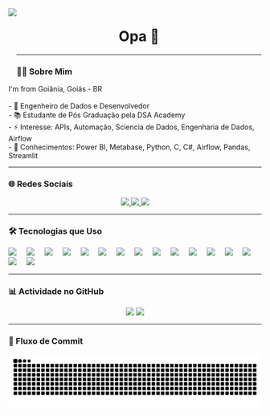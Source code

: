 <!-- GIF alinhado à esquerda -->
<img align="left" height="150" src="https://i.giphy.com/media/M9gbBd9nbDrOTu1Mqx/giphy.gif" />

<h1 align="center">Opa 👋</h1>

---

### 👨‍💻 Sobre Mim

<p>
I'm from Goiânia, Goiás - BR<br><br>
- 🔭 Engenheiro de Dados e Desenvolvedor<br>
- 📚 Estudante de Pós Graduação pela DSA Academy<br>
- ⚡  Interesse: APIs, Automação, Sciencia de Dados, Engenharia de Dados, Airflow<br>
- 🧠 Conhecimentos: Power BI, Metabase, Python, C, C#, Airflow, Pandas, Streamlit <br>
</p>

---

### 🌐 Redes Sociais

<div align="center">
  <a href="https://www.linkedin.com/in/washington-s-campos-/" target="_blank">
    <img src="https://img.shields.io/badge/LinkedIn-0A66C2?logo=linkedin&logoColor=white&style=for-the-badge" height="30" />
  </a>
  <a href="https://www.instagram.com/washingtoncmps/" target="_blank">
    <img src="https://img.shields.io/badge/Instagram-E4405F?logo=instagram&logoColor=white&style=for-the-badge" height="30" />
  </a>
  <a href="https://discord.com/users/609940181943844889" target="_blank">
    <img src="https://img.shields.io/badge/Discord-7289DA?logo=discord&logoColor=white&style=for-the-badge" height="30" />
  </a>
</div>

---

### 🛠 Tecnologias que Uso

<div align="left">
  <!-- Linguagens de Programação -->
  <img src="https://cdn.jsdelivr.net/gh/devicons/devicon/icons/javascript/javascript-original.svg" height="40" />
  <img width="12" />
  <img src="https://cdn.jsdelivr.net/gh/devicons/devicon/icons/typescript/typescript-original.svg" height="40" />
  <img width="12" />
  <img src="https://cdn.jsdelivr.net/gh/devicons/devicon/icons/python/python-original-wordmark.svg" height="40" />
  <img width="12" />
  <img src="https://cdn.jsdelivr.net/gh/devicons/devicon/icons/csharp/csharp-original.svg" height="40" />
  <img width="12" />
  <img src="https://cdn.jsdelivr.net/gh/devicons/devicon/icons/c/c-plain.svg" height="40" />
  <!-- Frameworks / Bibliotecas -->
  <img width="12" />
  <img src="https://cdn.jsdelivr.net/gh/devicons/devicon/icons/react/react-original.svg" height="40" />
  <img width="12" />
  <img src="https://cdn.jsdelivr.net/gh/devicons/devicon/icons/vitejs/vitejs-original.svg" height="40" />
  <img width="12" />
  <img src="https://cdn.jsdelivr.net/gh/devicons/devicon/icons/dot-net/dot-net-plain.svg" height="40" />

  <!-- Cloud / DevOps -->
  <img width="12" />
  <img src="https://cdn.simpleicons.org/amazonwebservices/FF9900" height="40" />
  <img width="12" />
  <img src="https://cdn.jsdelivr.net/gh/devicons/devicon/icons/azure/azure-original.svg" height="40" />
  <img width="12" />
  <img src="https://cdn.jsdelivr.net/gh/devicons/devicon/icons/docker/docker-plain.svg" height="40" />
  <!-- Banco de Dados -->
  <img width="12" />
  <img src="https://cdn.simpleicons.org/mysql/4479A1" height="40" />
  <img width="12" />
  <img src="https://cdn.jsdelivr.net/gh/devicons/devicon/icons/oracle/oracle-original.svg" height="40" />
  <img width="12" />
  <img src="https://cdn.jsdelivr.net/gh/devicons/devicon/icons/dbeaver/dbeaver-original.svg" height="40" />
  <!-- Ferramentas / UI Design -->
  <img width="12" />
  <img src="https://cdn.jsdelivr.net/gh/devicons/devicon/icons/figma/figma-original.svg" height="40" />
  <!-- API / Testes -->
  <img width="12" />
  <img src="https://cdn.jsdelivr.net/gh/devicons/devicon/icons/postman/postman-original.svg" height="40" />
</div>

---

### 📊 Actividade no GitHub

<div align="center">
  <img src="https://github-readme-stats.vercel.app/api?username=Washdevs&show_icons=true&include_all_commits=true&count_private=true&theme=dracula&hide_border=false" height="150" />
  <img src="https://github-readme-stats.vercel.app/api/top-langs?username=Washdevs&layout=compact&langs_count=6&theme=dracula&hide_border=false" height="150" />
</div>

---

### 🐍 Fluxo de Commit

<div align="center">
  <img src="https://raw.githubusercontent.com/Washdevs/Washdevs/output/snake.svg" alt="Snake animation" />
</div>
